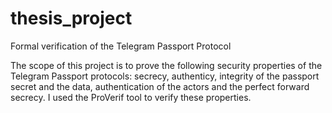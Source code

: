 # thesis_project
Formal verification of the Telegram Passport Protocol

The scope of this project is to prove the following security properties of the Telegram Passport protocols: secrecy, authenticy,
integrity of the passport secret and the data, authentication of the actors and the perfect forward secrecy. I used the ProVerif
tool to verify these properties. 
